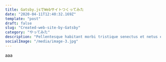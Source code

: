 ```yaml
---
title: Gatsby.jsでWebサイトつくってみた
date: "2020-04-11T12:40:32.169Z"
template: "post"
draft: false
slug: "Created-web-site-by-Gatsby"
category: "やってみた"
description: "Pellentesque habitant morbi tristique senectus et netus et malesuada fames ac turpis egestas. Vestibulum tortor quam, feugiat vitae, ultricies eget, tempor sit amet, ante."
socialImage: "/media/image-3.jpg"
---
```


aaa